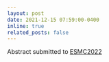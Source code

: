 ```yaml
---
layout: post
date: 2021-12-15 07:59:00-0400
inline: true
related_posts: false
---
```


Abstract submitted to [ESMC2022](https://www.esmc2022.org/) 
